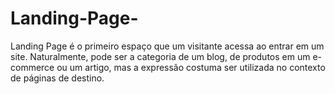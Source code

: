 # Landing-Page-
Landing Page é o primeiro espaço que um visitante acessa ao entrar em um site. Naturalmente, pode ser a categoria de um blog, de produtos em um e-commerce ou um artigo, mas a expressão costuma ser utilizada no contexto de  páginas de destino.
